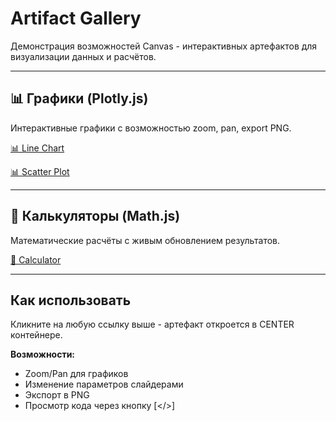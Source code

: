 # Artifact Gallery

Демонстрация возможностей Canvas - интерактивных артефактов для визуализации данных и расчётов.

---

## 📊 Графики (Plotly.js)

Интерактивные графики с возможностью zoom, pan, export PNG.

[📊 Line Chart](artifact:line-chart)

[📊 Scatter Plot](artifact:scatter-plot)

---

## 🧮 Калькуляторы (Math.js)

Математические расчёты с живым обновлением результатов.

[🧮 Calculator](artifact:generic-calculator)

---

## Как использовать

Кликните на любую ссылку выше - артефакт откроется в CENTER контейнере.

**Возможности:**
- Zoom/Pan для графиков
- Изменение параметров слайдерами
- Экспорт в PNG
- Просмотр кода через кнопку [</>]

